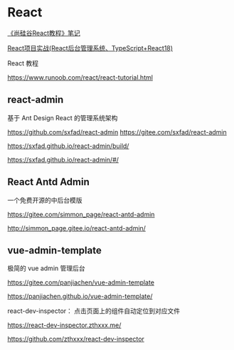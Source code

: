 # React

[《尚硅谷React教程》笔记](../atguigu-react/index.md)

[React项目实战(React后台管理系统、TypeScript+React18)](./react-combat.md)


React 教程

https://www.runoob.com/react/react-tutorial.html

## react-admin

基于 Ant Design React 的管理系统架构

https://github.com/sxfad/react-admin
https://gitee.com/sxfad/react-admin

https://sxfad.github.io/react-admin/build/

https://sxfad.github.io/react-admin/#/

## React Antd Admin 

一个免费开源的中后台模版

https://gitee.com/simmon_page/react-antd-admin

http://simmon_page.gitee.io/react-antd-admin/


## vue-admin-template

极简的 vue admin 管理后台

https://gitee.com/panjiachen/vue-admin-template

https://panjiachen.github.io/vue-admin-template/


react-dev-inspector： 点击页面上的组件自动定位到对应文件

https://react-dev-inspector.zthxxx.me/

https://github.com/zthxxx/react-dev-inspector

